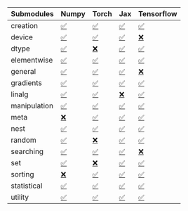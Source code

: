 | Submodules   | Numpy                                                                                                                           | Torch                                                                                                                           | Jax                                                                                                                             | Tensorflow                                                                                                                      |
|:-------------|:--------------------------------------------------------------------------------------------------------------------------------|:--------------------------------------------------------------------------------------------------------------------------------|:--------------------------------------------------------------------------------------------------------------------------------|:--------------------------------------------------------------------------------------------------------------------------------|
| creation     | <a href="https://github.com/unifyai/ivy/runs/8259542275?check_suite_focus=true" rel="noopener noreferrer" target="_blank">✅</a> | <a href="https://github.com/unifyai/ivy/runs/8259543751?check_suite_focus=true" rel="noopener noreferrer" target="_blank">✅</a> | <a href="https://github.com/unifyai/ivy/runs/8259545333?check_suite_focus=true" rel="noopener noreferrer" target="_blank">✅</a> | <a href="https://github.com/unifyai/ivy/runs/8259547059?check_suite_focus=true" rel="noopener noreferrer" target="_blank">✅</a> |
| device       | <a href="https://github.com/unifyai/ivy/runs/8259542345?check_suite_focus=true" rel="noopener noreferrer" target="_blank">✅</a> | <a href="https://github.com/unifyai/ivy/runs/8259543894?check_suite_focus=true" rel="noopener noreferrer" target="_blank">✅</a> | <a href="https://github.com/unifyai/ivy/runs/8259545567?check_suite_focus=true" rel="noopener noreferrer" target="_blank">✅</a> | <a href="https://github.com/unifyai/ivy/runs/8259547279?check_suite_focus=true" rel="noopener noreferrer" target="_blank">❌</a> |
| dtype        | <a href="https://github.com/unifyai/ivy/runs/8259542453?check_suite_focus=true" rel="noopener noreferrer" target="_blank">✅</a> | <a href="https://github.com/unifyai/ivy/runs/8259543969?check_suite_focus=true" rel="noopener noreferrer" target="_blank">❌</a> | <a href="https://github.com/unifyai/ivy/runs/8259545715?check_suite_focus=true" rel="noopener noreferrer" target="_blank">✅</a> | <a href="https://github.com/unifyai/ivy/runs/8259547367?check_suite_focus=true" rel="noopener noreferrer" target="_blank">✅</a> |
| elementwise  | <a href="https://github.com/unifyai/ivy/runs/8259542518?check_suite_focus=true" rel="noopener noreferrer" target="_blank">✅</a> | <a href="https://github.com/unifyai/ivy/runs/8259544038?check_suite_focus=true" rel="noopener noreferrer" target="_blank">✅</a> | <a href="https://github.com/unifyai/ivy/runs/8259545808?check_suite_focus=true" rel="noopener noreferrer" target="_blank">✅</a> | <a href="https://github.com/unifyai/ivy/runs/8259547471?check_suite_focus=true" rel="noopener noreferrer" target="_blank">✅</a> |
| general      | <a href="https://github.com/unifyai/ivy/runs/8259542591?check_suite_focus=true" rel="noopener noreferrer" target="_blank">✅</a> | <a href="https://github.com/unifyai/ivy/runs/8259544113?check_suite_focus=true" rel="noopener noreferrer" target="_blank">✅</a> | <a href="https://github.com/unifyai/ivy/runs/8259545891?check_suite_focus=true" rel="noopener noreferrer" target="_blank">✅</a> | <a href="https://github.com/unifyai/ivy/runs/8259547569?check_suite_focus=true" rel="noopener noreferrer" target="_blank">❌</a> |
| gradients    | <a href="https://github.com/unifyai/ivy/runs/8259542667?check_suite_focus=true" rel="noopener noreferrer" target="_blank">✅</a> | <a href="https://github.com/unifyai/ivy/runs/8259544182?check_suite_focus=true" rel="noopener noreferrer" target="_blank">✅</a> | <a href="https://github.com/unifyai/ivy/runs/8259545969?check_suite_focus=true" rel="noopener noreferrer" target="_blank">✅</a> | <a href="https://github.com/unifyai/ivy/runs/8259547742?check_suite_focus=true" rel="noopener noreferrer" target="_blank">✅</a> |
| linalg       | <a href="https://github.com/unifyai/ivy/runs/8259542751?check_suite_focus=true" rel="noopener noreferrer" target="_blank">✅</a> | <a href="https://github.com/unifyai/ivy/runs/8259544262?check_suite_focus=true" rel="noopener noreferrer" target="_blank">✅</a> | <a href="https://github.com/unifyai/ivy/runs/8259546077?check_suite_focus=true" rel="noopener noreferrer" target="_blank">❌</a> | <a href="https://github.com/unifyai/ivy/runs/8259547862?check_suite_focus=true" rel="noopener noreferrer" target="_blank">✅</a> |
| manipulation | <a href="https://github.com/unifyai/ivy/runs/8259542831?check_suite_focus=true" rel="noopener noreferrer" target="_blank">✅</a> | <a href="https://github.com/unifyai/ivy/runs/8259544379?check_suite_focus=true" rel="noopener noreferrer" target="_blank">✅</a> | <a href="https://github.com/unifyai/ivy/runs/8259546167?check_suite_focus=true" rel="noopener noreferrer" target="_blank">✅</a> | <a href="https://github.com/unifyai/ivy/runs/8259547995?check_suite_focus=true" rel="noopener noreferrer" target="_blank">✅</a> |
| meta         | <a href="https://github.com/unifyai/ivy/runs/8259542927?check_suite_focus=true" rel="noopener noreferrer" target="_blank">❌</a> | <a href="https://github.com/unifyai/ivy/runs/8259544468?check_suite_focus=true" rel="noopener noreferrer" target="_blank">✅</a> | <a href="https://github.com/unifyai/ivy/runs/8259546298?check_suite_focus=true" rel="noopener noreferrer" target="_blank">✅</a> | <a href="https://github.com/unifyai/ivy/runs/8259548113?check_suite_focus=true" rel="noopener noreferrer" target="_blank">✅</a> |
| nest         | <a href="https://github.com/unifyai/ivy/runs/8259543015?check_suite_focus=true" rel="noopener noreferrer" target="_blank">✅</a> | <a href="https://github.com/unifyai/ivy/runs/8259544620?check_suite_focus=true" rel="noopener noreferrer" target="_blank">✅</a> | <a href="https://github.com/unifyai/ivy/runs/8259546415?check_suite_focus=true" rel="noopener noreferrer" target="_blank">✅</a> | <a href="https://github.com/unifyai/ivy/runs/8259548229?check_suite_focus=true" rel="noopener noreferrer" target="_blank">✅</a> |
| random       | <a href="https://github.com/unifyai/ivy/runs/8259543120?check_suite_focus=true" rel="noopener noreferrer" target="_blank">✅</a> | <a href="https://github.com/unifyai/ivy/runs/8259544704?check_suite_focus=true" rel="noopener noreferrer" target="_blank">❌</a> | <a href="https://github.com/unifyai/ivy/runs/8259546497?check_suite_focus=true" rel="noopener noreferrer" target="_blank">✅</a> | <a href="https://github.com/unifyai/ivy/runs/8259548351?check_suite_focus=true" rel="noopener noreferrer" target="_blank">✅</a> |
| searching    | <a href="https://github.com/unifyai/ivy/runs/8259543219?check_suite_focus=true" rel="noopener noreferrer" target="_blank">✅</a> | <a href="https://github.com/unifyai/ivy/runs/8259544807?check_suite_focus=true" rel="noopener noreferrer" target="_blank">✅</a> | <a href="https://github.com/unifyai/ivy/runs/8259546601?check_suite_focus=true" rel="noopener noreferrer" target="_blank">✅</a> | <a href="https://github.com/unifyai/ivy/runs/8259548467?check_suite_focus=true" rel="noopener noreferrer" target="_blank">❌</a> |
| set          | <a href="https://github.com/unifyai/ivy/runs/8259543299?check_suite_focus=true" rel="noopener noreferrer" target="_blank">✅</a> | <a href="https://github.com/unifyai/ivy/runs/8259544907?check_suite_focus=true" rel="noopener noreferrer" target="_blank">❌</a> | <a href="https://github.com/unifyai/ivy/runs/8259546704?check_suite_focus=true" rel="noopener noreferrer" target="_blank">✅</a> | <a href="https://github.com/unifyai/ivy/runs/8259548573?check_suite_focus=true" rel="noopener noreferrer" target="_blank">✅</a> |
| sorting      | <a href="https://github.com/unifyai/ivy/runs/8259543431?check_suite_focus=true" rel="noopener noreferrer" target="_blank">❌</a> | <a href="https://github.com/unifyai/ivy/runs/8259545016?check_suite_focus=true" rel="noopener noreferrer" target="_blank">✅</a> | <a href="https://github.com/unifyai/ivy/runs/8259546802?check_suite_focus=true" rel="noopener noreferrer" target="_blank">✅</a> | <a href="https://github.com/unifyai/ivy/runs/8259548697?check_suite_focus=true" rel="noopener noreferrer" target="_blank">✅</a> |
| statistical  | <a href="https://github.com/unifyai/ivy/runs/8259543525?check_suite_focus=true" rel="noopener noreferrer" target="_blank">✅</a> | <a href="https://github.com/unifyai/ivy/runs/8259545101?check_suite_focus=true" rel="noopener noreferrer" target="_blank">✅</a> | <a href="https://github.com/unifyai/ivy/runs/8259546880?check_suite_focus=true" rel="noopener noreferrer" target="_blank">✅</a> | <a href="https://github.com/unifyai/ivy/runs/8259548790?check_suite_focus=true" rel="noopener noreferrer" target="_blank">✅</a> |
| utility      | <a href="https://github.com/unifyai/ivy/runs/8259543657?check_suite_focus=true" rel="noopener noreferrer" target="_blank">✅</a> | <a href="https://github.com/unifyai/ivy/runs/8259545212?check_suite_focus=true" rel="noopener noreferrer" target="_blank">✅</a> | <a href="https://github.com/unifyai/ivy/runs/8259546959?check_suite_focus=true" rel="noopener noreferrer" target="_blank">✅</a> | <a href="https://github.com/unifyai/ivy/runs/8259548922?check_suite_focus=true" rel="noopener noreferrer" target="_blank">✅</a> |